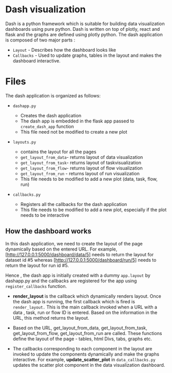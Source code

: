 # Dash visualization

Dash is a python framework which is suitable for building data visualization dashboards using pure python. Dash is written on top of plotly, react and flask and the graphs are defined using plotly python. The dash application is composed of two major parts :

- `Layout` - Describes how the dashboard looks like
- `Callbacks` - Used to update graphs, tables in the layout and makes the dashboard interactive.

# Files

The dash application is organized as follows:

- `dashapp.py`

  - Creates the dash application
  - The dash app is embedded in the flask app passed to `create_dash_app` function
  - This file need not be modified to create a new plot

- `layouts.py`

  - contains the layout for all the pages
  - `get_layout_from_data`- returns layout of data visualization
  - `get_layout_from_task`- returns layout of taskvisualization
  - `get_layout_from_flow`- returns layout of flow visualization
  - `get_layout_from_run` - returns layout of run visualization
  - This file needs to be modified to add a new plot (data, task, flow, run)

- `callbacks.py`
  - Registers all the callbacks for the dash application
  - This file needs to be modified to add a new plot, especially if the plot needs to be interactive

## How the dashboard works

In this dash application, we need to create the layout of the page dynamically based on the entered URL.
For example, [http://127.0.0.1:5000/dashboard/data/5] needs to return the layout for dataset id #5 whereas
[http://127.0.0.1:5000/dashboard/run/5] needs to return the layout for run id #5.

Hence , the dash app is initially created with a dummy `app.layout` by dashapp.py and
the callbacks are registered for the app using `register_callbacks` function.

- **render_layout** is the callback which dynamically renders layout. Once the dash app is running, the first callback which is fired is `render_layout.`
  This is the main callback invoked when a URL with a data , task, run or flow ID is entered.
  Based on the information in the URL, this method returns the layout.

- Based on the URL, get_layout_from_data, get_layout_from_task, get_layout_from_flow, get_layout_from_run are called.
  These functions define the layout of the page - tables, html Divs, tabs, graphs etc.

- The callbacks corresponding to each component in the layout are invoked to update the components dynamically and
  make the graphs interactive. For example, **update_scatter_plot** in `data_callbacks.py` updates the scatter plot
  component in the data visualization dashboard.